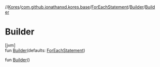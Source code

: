 //[Kores](../../../../index.md)/[com.github.jonathanxd.kores.base](../../index.md)/[ForEachStatement](../index.md)/[Builder](index.md)/[Builder](-builder.md)

# Builder

[jvm]\
fun [Builder](-builder.md)(defaults: [ForEachStatement](../index.md))

fun [Builder](-builder.md)()
